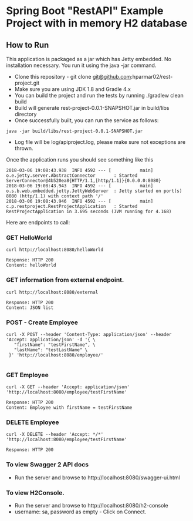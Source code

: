 Spring Boot "RestAPI" Example Project with in memory H2 database
===================================================================

How to Run
----------
This application is packaged as a jar which has Jetty embedded. No installation necessary. You run it using the java -jar command.

* Clone this repository - git clone git@github.com:hparmar02/rest-project.git
* Make sure you are using JDK 1.8 and Gradle 4.x
* You can build the project and run the tests by running ./gradlew clean build
* Build will generate rest-project-0.0.1-SNAPSHOT.jar in build/libs directory
* Once successfully built, you can run the service as follows:

```
java -jar build/libs/rest-project-0.0.1-SNAPSHOT.jar
```
* Log file will be log/apiproject.log, please make sure not exceptions are thrown.

Once the application runs you should see something like this
```
2018-03-06 19:08:43.938  INFO 4592 --- [           main] o.e.jetty.server.AbstractConnector       : Started ServerConnector@4b520ea8{HTTP/1.1,[http/1.1]}{0.0.0.0:8080}
2018-03-06 19:08:43.943  INFO 4592 --- [           main] o.s.b.web.embedded.jetty.JettyWebServer  : Jetty started on port(s) 8080 (http/1.1) with context path '/'
2018-03-06 19:08:43.946  INFO 4592 --- [           main] c.p.restproject.RestProjectApplication   : Started RestProjectApplication in 3.695 seconds (JVM running for 4.168)
```


Here are endpoints to call:

### GET HelloWorld

```
curl http://localhost:8080/helloWorld

Response: HTTP 200
Content: helloWorld 
```
### GET information from external endpoint.

```
curl http://localhost:8080/external

Response: HTTP 200
Content: JSON list 
```

### POST - Create Employee

```
curl -X POST --header 'Content-Type: application/json' --header 'Accept: application/json' -d '{ \ 
   "firstName": "testFirstName", \ 
   "lastName": "testLastName" \ 
 }' 'http://localhost:8080/employee/'
 
```

### GET Employee

```
curl -X GET --header 'Accept: application/json' 'http://localhost:8080/employee/testFirstName'

Response: HTTP 200
Content: Employee with firstName = testFirstName
```

### DELETE Employee

```
curl -X DELETE --header 'Accept: */*' 'http://localhost:8080/employee/testFirstName'

Response: HTTP 200
```

### To view Swagger 2 API docs

* Run the server and browse to http://localhost:8080/swagger-ui.html

### To view H2Console.
* Run the server and browse to http://localhost:8080/h2-console
* username: sa, password as empty - Click on Connect.
